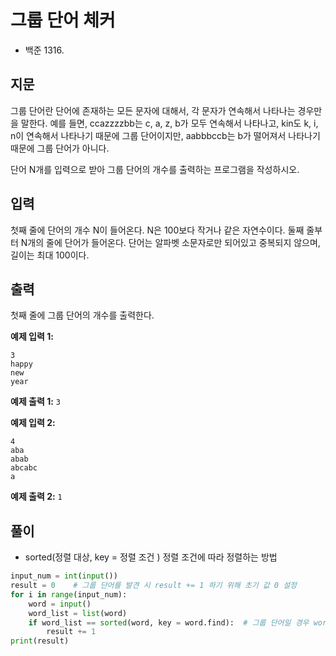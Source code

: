 # 그룹 단어 체커
 - 백준 1316.


 ## 지문
 그룹 단어란 단어에 존재하는 모든 문자에 대해서, 각 문자가 연속해서 나타나는 경우만을 말한다. 
 예를 들면, ccazzzzbb는 c, a, z, b가 모두 연속해서 나타나고, kin도 k, i, n이 연속해서 나타나기 때문에 그룹 단어이지만, 
 aabbbccb는 b가 떨어져서 나타나기 때문에 그룹 단어가 아니다.

 단어 N개를 입력으로 받아 그룹 단어의 개수를 출력하는 프로그램을 작성하시오.

 ## 입력
 첫째 줄에 단어의 개수 N이 들어온다. N은 100보다 작거나 같은 자연수이다. 둘째 줄부터 N개의 줄에 단어가 들어온다. 
 단어는 알파벳 소문자로만 되어있고 중복되지 않으며, 길이는 최대 100이다.
 
 ## 출력
 첫째 줄에 그룹 단어의 개수를 출력한다.
 
 **예제 입력 1:**
 ```
 3
 happy
 new
 year
 ```
 **예제 출력 1:**
 `3`
 
 **예제 입력 2:**
 ```
 4
 aba
 abab
 abcabc
 a
 ```
 **예제 출력 2:**
 `1`
 
 
 ## 풀이
  - sorted(정렬 대상, key = 정렬 조건 )  정렬 조건에 따라 정렬하는 방법
  
  ```python
  input_num = int(input())
  result = 0    # 그룹 단어를 발견 시 result += 1 하기 위해 초기 값 0 설정
  for i in range(input_num):
      word = input()
      word_list = list(word)
      if word_list == sorted(word, key = word.find):  # 그룹 단어일 경우 word_list == list로 반환된 (글자별로 정렬한) word 
          result += 1
  print(result)
  ```
